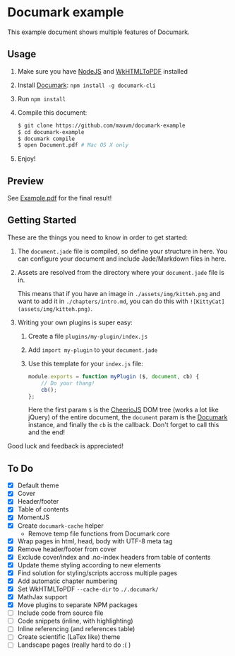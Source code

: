 # Documark example

This example document shows multiple features of Documark.

## Usage

1. Make sure you have [NodeJS][nodejs] and [WkHTMLToPDF][wkhtmltopdf] installed
2. Install [Documark][documark]: `npm install -g documark-cli`
3. Run `npm install`
4. Compile this document:

	```bash
	$ git clone https://github.com/mauvm/documark-example
	$ cd documark-example
	$ documark compile
	$ open Document.pdf # Mac OS X only
	```

5. Enjoy!

## Preview

See [Example.pdf][example-pdf] for the final result!

## Getting Started

These are the things you need to know in order to get started:

1. The `document.jade` file is compiled, so define your structure in here. You can configure your document and include Jade/Markdown files in here.
2. Assets are resolved from the directory where your `document.jade` file is in.

	This means that if you have an image in `./assets/img/kitteh.png` and want to add it in `./chapters/intro.md`, you can do this with `![KittyCat](assets/img/kitteh.png)`.

3. Writing your own plugins is super easy:

	1. Create a file `plugins/my-plugin/index.js`
	2. Add `import my-plugin` to your `document.jade`
	3. Use this template for your `index.js` file:

		```js
		module.exports = function myPlugin ($, document, cb) {
			// Do your thang!
			cb();
		};
		```

		Here the first param `$` is the [CheerioJS][cheeriojs] DOM tree (works a lot like jQuery) of the entire document, the `document` param is the [Documark][documark] instance, and finally the `cb` is the callback. Don't forget to call this and the end!

Good luck and feedback is appreciated!

## To Do

- [x] Default theme
- [x] Cover
- [x] Header/footer
- [x] Table of contents
- [x] MomentJS
- [x] Create `documark-cache` helper
	- Remove temp file functions from Documark core
- [x] Wrap pages in html, head, body with UTF-8 meta tag
- [x] Remove header/footer from cover
- [x] Exclude cover/index and .no-index headers from table of contents
- [x] Update theme styling according to new elements
- [x] Find solution for styling/scripts accross multiple pages
- [x] Add automatic chapter numbering
- [x] Set WkHTMLToPDF `--cache-dir` to `./.documark/`
- [x] MathJax support
- [x] Move plugins to separate NPM packages
- [ ] Include code from source file
- [ ] Code snippets (inline, with highlighting)
- [ ] Inline referencing (and references table)
- [ ] Create scientific (LaTex like) theme
- [ ] Landscape pages (really hard to do :( )

[nodejs]: http://nodejs.org/
[wkhtmltopdf]: http://wkhtmltopdf.org/
[documark]: https://github.com/mauvm/documark
[example-pdf]: https://github.com/mauvm/documark-example/raw/master/Example.pdf
[cheeriojs]: https://github.com/cheeriojs/cheerio

